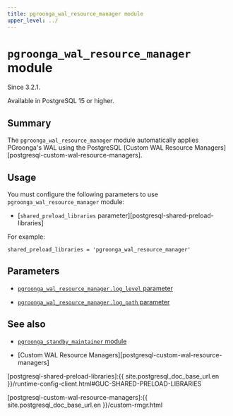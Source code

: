 ```yaml
---
title: pgroonga_wal_resource_manager module
upper_level: ../
---
```


# `pgroonga_wal_resource_manager` module

Since 3.2.1.

Available in PostgreSQL 15 or higher.

## Summary

The `pgroonga_wal_resource_manager` module automatically applies PGroonga's WAL
using the PostgreSQL [Custom WAL Resource Managers][postgresql-custom-wal-resource-managers].

## Usage

You must configure the following parameters to use `pgroonga_wal_resource_manager` module:

  * [`shared_preload_libraries` parameter][postgresql-shared-preload-libraries]

For example:

```text
shared_preload_libraries = 'pgroonga_wal_resource_manager'
```

## Parameters

  * [`pgroonga_wal_resource_manager.log_level` parameter][pgroonga-wal-resource-manager-log-level]

  * [`pgroonga_wal_resource_manager.log_path` parameter][pgroonga-wal-resource-manager-log-path]

## See also

  * [`pgroonga_standby_maintainer` module][pgroonga-standby-maintainer]

  * [Custom WAL Resource Managers][postgresql-custom-wal-resource-managers]

[postgresql-shared-preload-libraries]:{{ site.postgresql_doc_base_url.en }}/runtime-config-client.html#GUC-SHARED-PRELOAD-LIBRARIES

[postgresql-custom-wal-resource-managers]:{{ site.postgresql_doc_base_url.en }}/custom-rmgr.html

[pgroonga-wal-resource-manager-log-level]:../parameters/pgroonga-wal-resource-manager-log-level.html

[pgroonga-wal-resource-manager-log-path]:../parameters/pgroonga-wal-resource-manager-log-path.html

[pgroonga-standby-maintainer]:../modules/pgroonga-standby-maintainer.html
